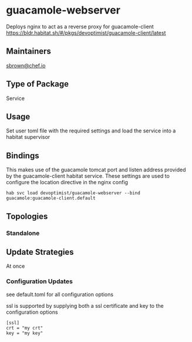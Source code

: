 # guacamole-webserver

Deploys nginx to act as a reverse proxy for guacamole-client https://bldr.habitat.sh/#/pkgs/devoptimist/guacamole-client/latest

## Maintainers

sbrown@chef.io

## Type of Package
Service

## Usage
Set user toml file with the required settings and load the service into a habitat supervisor

## Bindings
This makes use of the guacamole tomcat port and listen address provided by the guacamole-client habitat service. These settings are used to configure the location directive in the nginx config

```
hab svc load devoptimist/guacamole-webserver --bind guacamole:guacamole-client.default 
```

## Topologies

### Standalone

## Update Strategies

At once

### Configuration Updates

see default.toml for all configuration options

ssl is supported by supplying both a ssl certificate and key
to the configuration options
```
[ssl]
crt = "my crt"
key = "my key"
